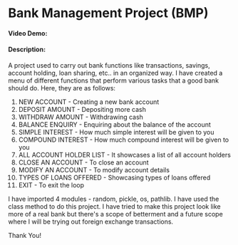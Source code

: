 # Bank Management Project (BMP)
#### Video Demo:  <URL HERE>
#### Description:
A project used to carry out bank functions like transactions, savings, account holding, loan sharing, etc.. in an organized way.
I have created a menu of different functions that perform various tasks that a good bank should do. Here, they are as follows:
1. NEW ACCOUNT - Creating a new bank account
2. DEPOSIT AMOUNT - Depositing more cash
3. WITHDRAW AMOUNT - Withdrawing cash
4. BALANCE ENQUIRY - Enquiring about the balance of the account
5. SIMPLE INTEREST - How much simple interest will be given to you
6. COMPOUND INTEREST - How much compound interest will be given to you
7. ALL ACCOUNT HOLDER LIST - It showcases a list of all account holders
8. CLOSE AN ACCOUNT - To close an account
9. MODIFY AN ACCOUNT - To modify account details
10. TYPES OF LOANS OFFERED - Showcasing types of loans offered
11. EXIT - To exit the loop

I have imported 4 modules - random, pickle, os, pathlib.
I have used the class method to do this project.
I have tried to make this project look like more of a real bank but there's a scope of betterment and a future scope where I will be trying out foreign exchange transactions.

Thank You!
